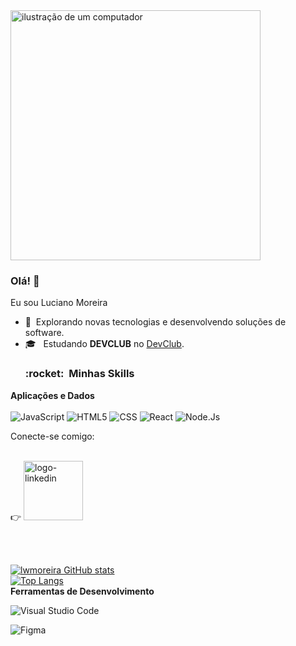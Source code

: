 <img src="https://raw.githubusercontent.com/MicaelliMedeiros/micaellimedeiros/master/image/computer-illustration.png" alt="ilustração de um computador" min-width="400px" max-width="400px" width="400px" align="center">

 <br/>

### Olá! 👋

Eu sou Luciano Moreira
<br>
- 🤔 &nbsp;Explorando novas tecnologias e desenvolvendo soluções de software.
- 🎓 &nbsp; Estudando **DEVCLUB** no <a href="https://rodolfomori.com.br/">DevClub</a>.
  <br>
  <h3> :rocket: &nbsp;Minhas Skills </h3>

**Aplicações e Dados**
<br>
<br>
![JavaScript](https://img.shields.io/badge/JavaScript-F7DF1E?style=for-the-badge&logo=javascript&logoColor=black)
![HTML5](https://img.shields.io/badge/HTML5-E34F26?style=for-the-badge&logo=html5&logoColor=white)
![CSS](https://img.shields.io/badge/CSS3-1572B6?style=for-the-badge&logo=css3&logoColor=white)
![React](https://img.shields.io/badge/React-20232A?style=for-the-badge&logo=react&logoColor=61DAFB)
![Node.Js](https://img.shields.io/badge/Node.js-43853D?style=for-the-badge&logo=node.js&logoColor=white)
<br>

Conecte-se comigo: 
<br><br>

  

  :point_right: <a href="https://www.linkedin.com/in/luciano-wagner-moreira-36132156/">
  <img src="https://img.shields.io/badge/LinkedIn-0077B5?style=for-the-badge&logo=linkedin&logoColor=white"
  alt="logo-linkedin" width="95px"
  a/>
  
  
  <br><br>


![lwmoreira GitHub stats](https://github-readme-stats.vercel.app/api?username=lwmoreira&show_icons=true&theme=neon)
<br>
[![Top Langs](https://github-readme-stats.vercel.app/api/top-langs/?username=lwmoreira)](https://github.com/anuraghazra/github-readme-stats)
<br>
**Ferramentas de Desenvolvimento**

![Visual Studio Code](https://img.shields.io/badge/-Visual%20Studio%20Code-333333?style=flat&logo=visual-studio-code&logoColor=007ACC)

![Figma](https://img.shields.io/badge/-Figma-333333?style=flat&logo=figma&logoColor=007ACC)


  


